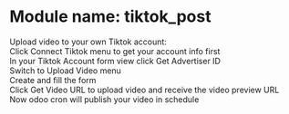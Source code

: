 # Module name: tiktok_post 

Upload video to your own Tiktok account: </br>
Click Connect Tiktok menu to get your account info first </br>
In your Tiktok Account form view click Get Advertiser ID </br>
Switch to Upload Video menu </br>
Create and fill the form </br>
Click Get Video URL to upload video and receive the video preview URL  </br>
Now odoo cron will publish your video in schedule </br>